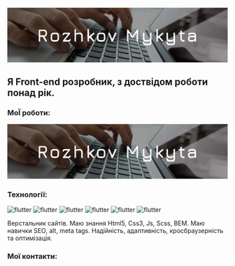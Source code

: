 ![header](assets/img/img-readme.jpg)

## Я Front-end розробник, з доствідом роботи понад рік.

### МоЇ роботи:
[![header](assets/img/img-readme.jpg)](yonshy.github.io/stansAssets/)

### Технології: 
![flutter](https://img.shields.io/badge/-Html-261460?style=for-the-badge&logo=HTML5&logoColor=F57400)
![flutter](https://img.shields.io/badge/-Pug-261460?style=for-the-badge&logo=Pug&logoColor=00A5D3)
![flutter](https://img.shields.io/badge/-Bem-261460?style=for-the-badge&logo=BEM&logoColor=EAB813)
![flutter](https://img.shields.io/badge/-Css-261460?style=for-the-badge&logo=CSS3&logoColor=B9F400)
![flutter](https://img.shields.io/badge/-Scss-261460?style=for-the-badge&logo=Sass&logoColor=00B9D4)
![flutter](https://img.shields.io/badge/-JavaScript-261460?style=for-the-badge&logo=JavaScript&logoColor=F5F201)


Верстальник сайтів. Маю знання Html5, Css3, Js, Scss, BEM. Маю навички SEO, alt, meta tags. Надійність, адаптивність, кросбраузерність та оптимізація.

### Мої контакти:
